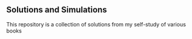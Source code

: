 ## Solutions and Simulations

This repository is a collection of solutions from my self-study of various books

